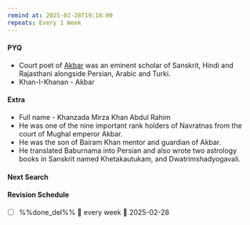 ```yaml
---
remind at: 2025-02-28T19:18:00
repeats: Every 1 Week
---
```


#### PYQ
-  Court poet of  [Akbar](./Akbar.md) was an eminent scholar of Sanskrit, Hindi and Rajasthani alongside Persian, Arabic and Turki.
- Khan-I-Khanan - Akbar


#### Extra
- Full name - Khanzada Mirza Khan Abdul Rahim 
- He was one of the nine important rank holders of Navratnas  from the court of  Mughal emperor Akbar.
- He was the son of Bairam Khan mentor and guardian of Akbar.
- He translated Baburnama into Persian and also wrote two astrology books in Sanskrit named Khetakautukam, and Dwatrimshadyogavali.​


#### Next Search


#### Revision Schedule
- [ ] %%done_del%% 🔁 every week 📅 2025-02-28